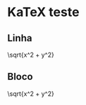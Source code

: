 # KaTeX teste

## Linha

<div class="latex-inline">\sqrt{x^2 + y^2}</div>

## Bloco

<div class="latex-block">
    \sqrt{x^2 + y^2}
</div>
